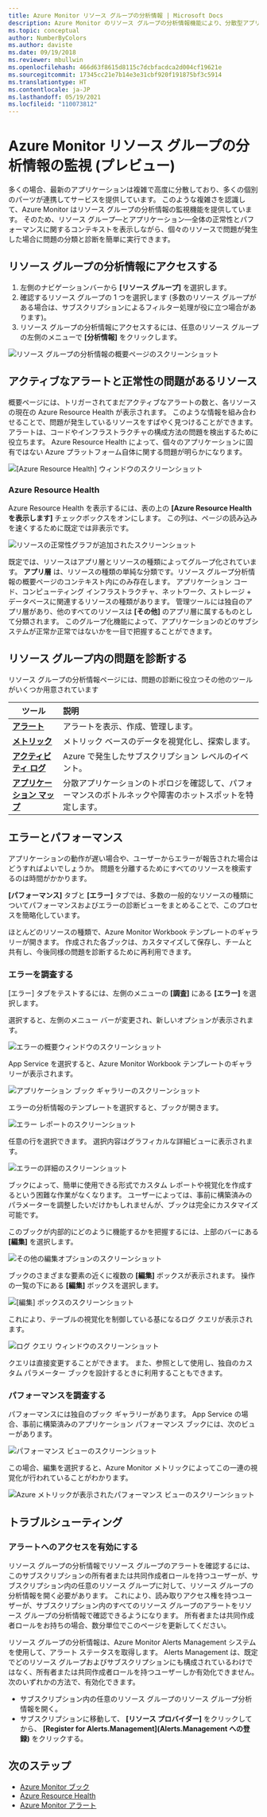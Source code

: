 ```yaml
---
title: Azure Monitor リソース グループの分析情報 | Microsoft Docs
description: Azure Monitor のリソース グループの分析情報機能により、分散型アプリケーションやサービスの健全性やパフォーマンスをリソース グループ レベルで把握することができます。
ms.topic: conceptual
author: NumberByColors
ms.author: daviste
ms.date: 09/19/2018
ms.reviewer: mbullwin
ms.openlocfilehash: 466d63f8615d8115c7dcbfacdca2d004cf19621e
ms.sourcegitcommit: 17345cc21e7b14e3e31cbf920f191875bf3c5914
ms.translationtype: HT
ms.contentlocale: ja-JP
ms.lasthandoff: 05/19/2021
ms.locfileid: "110073812"
---
```

# <a name="monitor-azure-monitor-resource-group-insights-preview"></a>Azure Monitor リソース グループの分析情報の監視 (プレビュー)

多くの場合、最新のアプリケーションは複雑で高度に分散しており、多くの個別のパーツが連携してサービスを提供しています。 このような複雑さを認識して、Azure Monitor はリソース グループの分析情報の監視機能を提供しています。 そのため、リソース グループ&mdash;とアプリケーション&mdash;全体の正常性とパフォーマンスに関するコンテキストを表示しながら、個々のリソースで問題が発生した場合に問題の分類と診断を簡単に実行できます。

## <a name="access-insights-for-resource-groups"></a>リソース グループの分析情報にアクセスする

1. 左側のナビゲーションバーから **[リソース グループ]** を選択します。
2. 確認するリソース グループの 1 つを選択します (多数のリソース グループがある場合は、サブスクリプションによるフィルター処理が役に立つ場合があります)。
3. リソース グループの分析情報にアクセスするには、任意のリソース グループの左側のメニューで **[分析情報]** をクリックします。

![リソース グループの分析情報の概要ページのスクリーンショット](./media/resource-group-insights/0001-overview.png)

## <a name="resources-with-active-alerts-and-health-issues"></a>アクティブなアラートと正常性の問題があるリソース

概要ページには、トリガーされてまだアクティブなアラートの数と、各リソースの現在の Azure Resource Health が表示されます。 このような情報を組み合わせることで、問題が発生しているリソースをすばやく見つけることができます。 アラートは、コードやインフラストラクチャの構成方法の問題を検出するために役立ちます。 Azure Resource Health によって、個々のアプリケーションに固有ではない Azure プラットフォーム自体に関する問題が明らかになります。

![[Azure Resource Health] ウィンドウのスクリーンショット](./media/resource-group-insights/0002-overview.png)

### <a name="azure-resource-health"></a>Azure Resource Health

Azure Resource Health を表示するには、表の上の **[Azure Resource Health を表示します]** チェックボックスをオンにします。 この列は、ページの読み込みを速くするために既定では非表示です。

![リソースの正常性グラフが追加されたスクリーンショット](./media/resource-group-insights/0003-overview.png)

既定では、リソースはアプリ層とリソースの種類によってグループ化されています。 **アプリ層** は、リソースの種類の単純な分類です。リソース グループ分析情報の概要ページのコンテキスト内にのみ存在します。 アプリケーション コード、コンピューティング インフラストラクチャ、ネットワーク、ストレージ + データベースに関連するリソースの種類があります。 管理ツールには独自のアプリ層があり、他のすべてのリソースは **[その他]** のアプリ層に属するものとして分類されます。 このグループ化機能によって、アプリケーションのどのサブシステムが正常か正常ではないかを一目で把握することができます。

## <a name="diagnose-issues-in-your-resource-group"></a>リソース グループ内の問題を診断する

リソース グループの分析情報ページには、問題の診断に役立つその他のツールがいくつか用意されています

   | ツール | 説明 |
   | ---------------- |:-----|
   | [**アラート**](../alerts/alerts-overview.md)      |  アラートを表示、作成、管理します。 |
   | [**メトリック**](../data-platform.md) | メトリック ベースのデータを視覚化し、探索します。    |
   | [**アクティビティ ログ**](../essentials/platform-logs-overview.md) | Azure で発生したサブスクリプション レベルのイベント。  |
   | [**アプリケーション マップ**](../app/app-map.md) | 分散アプリケーションのトポロジを確認して、パフォーマンスのボトルネックや障害のホットスポットを特定します。 |

## <a name="failures-and-performance"></a>エラーとパフォーマンス

アプリケーションの動作が遅い場合や、ユーザーからエラーが報告された場合はどうすればよいでしょうか。 問題を分離するためにすべてのリソースを検索するのは時間がかかります。

**[パフォーマンス]** タブと **[エラー]** タブでは、多数の一般的なリソースの種類についてパフォーマンスおよびエラーの診断ビューをまとめることで、このプロセスを簡略化しています。

ほとんどのリソースの種類で、Azure Monitor Workbook テンプレートのギャラリーが開きます。 作成された各ブックは、カスタマイズして保存し、チームと共有し、今後同様の問題を診断するために再利用できます。

### <a name="investigate-failures"></a>エラーを調査する

[エラー] タブをテストするには、左側のメニューの **[調査]** にある **[エラー]** を選択します。

選択すると、左側のメニュー バーが変更され、新しいオプションが表示されます。

![エラーの概要ウィンドウのスクリーンショット](./media/resource-group-insights/00004-failures.png)

App Service を選択すると、Azure Monitor Workbook テンプレートのギャラリーが表示されます。

![アプリケーション ブック ギャラリーのスクリーンショット](./media/resource-group-insights/0005-failure-insights-workbook.png)

エラーの分析情報のテンプレートを選択すると、ブックが開きます。

![エラー レポートのスクリーンショット](./media/resource-group-insights/0006-failure-visual.png)

任意の行を選択できます。 選択内容はグラフィカルな詳細ビューに表示されます。

![エラーの詳細のスクリーンショット](./media/resource-group-insights/0007-failure-details.png)

ブックによって、簡単に使用できる形式でカスタム レポートや視覚化を作成するという困難な作業がなくなります。 ユーザーによっては、事前に構築済みのパラメーターを調整したいだけかもしれませんが、ブックは完全にカスタマイズ可能です。

このブックが内部的にどのように機能するかを把握するには、上部のバーにある **[編集]** を選択します。

![その他の編集オプションのスクリーンショット](./media/resource-group-insights/0008-failure-edit.png)

ブックのさまざまな要素の近くに複数の **[編集]** ボックスが表示されます。 操作の一覧の下にある **[編集]** ボックスを選択します。

![[編集] ボックスのスクリーンショット](./media/resource-group-insights/0009-failure-edit-graph.png)

これにより、テーブルの視覚化を制御している基になるログ クエリが表示されます。

 ![ログ クエリ ウィンドウのスクリーンショット](./media/resource-group-insights/0010-failure-edit-query.png)

クエリは直接変更することができます。 また、参照として使用し、独自のカスタム パラメーター ブックを設計するときに利用することもできます。

### <a name="investigate-performance"></a>パフォーマンスを調査する

パフォーマンスには独自のブック ギャラリーがあります。 App Service の場合、事前に構築済みのアプリケーション パフォーマンス ブックには、次のビューがあります。

 ![パフォーマンス ビューのスクリーンショット](./media/resource-group-insights/0011-performance.png)

この場合、編集を選択すると、Azure Monitor メトリックによってこの一連の視覚化が行われていることがわかります。

 ![Azure メトリックが表示されたパフォーマンス ビューのスクリーンショット](./media/resource-group-insights/0012-performance-metrics.png)

## <a name="troubleshooting"></a>トラブルシューティング

### <a name="enabling-access-to-alerts"></a>アラートへのアクセスを有効にする

リソース グループの分析情報でリソース グループのアラートを確認するには、このサブスクリプションの所有者または共同作成者ロールを持つユーザーが、サブスクリプション内の任意のリソース グループに対して、リソース グループの分析情報を開く必要があります。 これにより、読み取りアクセス権を持つユーザーが、サブスクリプション内のすべてのリソース グループのアラートをリソース グループの分析情報で確認できるようになります。 所有者または共同作成者ロールをお持ちの場合、数分単位でこのページを更新してください。

リソース グループの分析情報は、Azure Monitor Alerts Management システムを使用して、アラート ステータスを取得します。 Alerts Management は、既定でどのリソース グループおよびサブスクリプションにも構成されているわけではなく、所有者または共同作成者ロールを持つユーザーしか有効化できません。 次のいずれかの方法で、有効化できます。
* サブスクリプション内の任意のリソース グループのリソース グループ分析情報を開く。
* サブスクリプションに移動して、 **[リソース プロバイダー]** をクリックしてから、 **[Register for Alerts.Management]\(Alerts.Management への登録\)** をクリックする。

## <a name="next-steps"></a>次のステップ

- [Azure Monitor ブック](../visualize/workbooks-overview.md)
- [Azure Resource Health](../../service-health/resource-health-overview.md)
- [Azure Monitor アラート](../alerts/alerts-overview.md)
